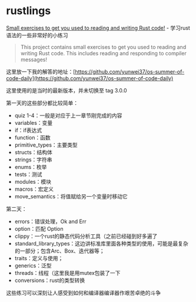 # rustlings

[Small exercises to get you used to reading and writing Rust code!](https://github.com/rust-lang/rustlings) - 学习rust语法的一些非常好的小练习

>This project contains small exercises to get you used to reading and writing Rust code. This includes reading and responding to compiler messages!

这里放一下我的解答的地址：[https://github.com/yunwei37/os-summer-of-code-daily](https://github.com/yunwei37/os-summer-of-code-daily)


这里使用的是当时的最新版本，并未切换至 tag 3.0.0

第一天的这些部分都比较简单：

- quiz 1-4：一般是对应于上一章节刚完成的内容
- variables：变量
- if：if表达式
- function：函数
- primitive_types：主要类型
- structs：结构体
- strings：字符串
- enums：枚举
- tests：测试
- modules：模块
- macros：宏定义
- move_semantics：将值赋给另一个变量时移动它

第二天：

- errors：错误处理，Ok and Err
- option：匹配 Option<T>
- clippy：一个rust的静态代码分析工具（之前已经碰到好多遍了
- standard_library_types：这边讲标准库里面各种类型的使用，可能是最复杂的一部分；包含Arc、Box、迭代器等；
- traits：定义与使用；
- generics：泛型
- threads：线程（这里我是用mutex包装了一下
- conversions：rust的类型转换

这些练习可以深刻让人感受到如何和编译器编译器作艰苦卓绝的斗争